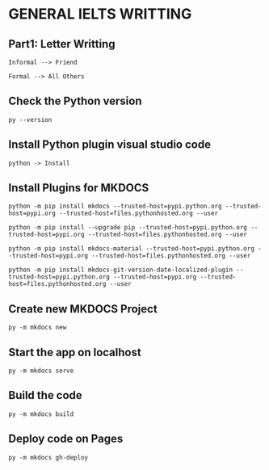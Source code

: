 # GENERAL IELTS WRITTING

## Part1: Letter Writting

<pre><code class="shell">Informal --> Friend</code></pre>
<pre><code class="shell">Formal --> All Others</code></pre>

## Check the Python version

<pre><code class="shell">py --version</code></pre>

## Install Python plugin visual studio code

<pre><code class="shell">python -> Install</code></pre>

## Install Plugins for MKDOCS

<pre><code class="shell">python -m pip install mkdocs --trusted-host=pypi.python.org --trusted-host=pypi.org --trusted-host=files.pythonhosted.org --user</code></pre>

<pre><code class="shell">python -m pip install --upgrade pip --trusted-host=pypi.python.org --trusted-host=pypi.org --trusted-host=files.pythonhosted.org --user</code></pre>

<pre><code class="shell">python -m pip install mkdocs-material --trusted-host=pypi.python.org --trusted-host=pypi.org --trusted-host=files.pythonhosted.org --user</code></pre>

<pre><code class="shell">python -m pip install mkdocs-git-version-date-localized-plugin --trusted-host=pypi.python.org --trusted-host=pypi.org --trusted-host=files.pythonhosted.org --user</code></pre>

## Create new MKDOCS Project

<pre><code class="shell">py -m mkdocs new <Project Name></code></pre>

## Start the app on localhost

<pre><code class="shell">py -m mkdocs serve</code></pre>

## Build the code

<pre><code class="shell">py -m mkdocs build</code></pre>

## Deploy code on Pages

<pre><code class="shell">py -m mkdocs gh-deploy</code></pre>